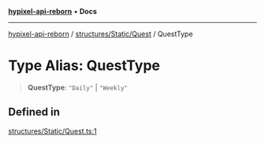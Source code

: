 [**hypixel-api-reborn**](../../../../README.md) • **Docs**

***

[hypixel-api-reborn](../../../../modules.md) / [structures/Static/Quest](../README.md) / QuestType

# Type Alias: QuestType

> **QuestType**: `"Daily"` \| `"Weekly"`

## Defined in

[structures/Static/Quest.ts:1](https://github.com/Kathund/REBORN-docs-TEST/blob/226e7f6a62bb6bca87ef0828ac84e9098d59f860/src/structures/Static/Quest.ts#L1)

